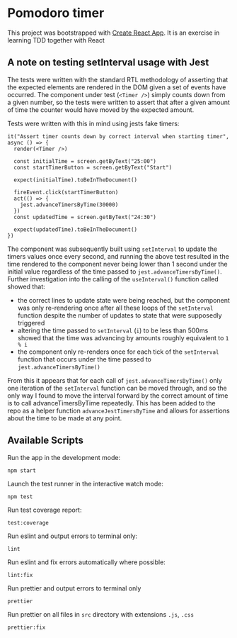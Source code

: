 # Pomodoro timer

This project was bootstrapped with [Create React App](https://github.com/facebook/create-react-app). It is an exercise in learning TDD together with React

## A note on testing setInterval usage with Jest
The tests were written with the standard RTL methodology of asserting that the expected elements are rendered in the DOM given a set of events have occurred. The component under test (`<Timer />`) simply counts down from a given number, so the tests were written to assert that after a given amount of time the counter would have moved by the expected amount.

Tests were written with this in mind using jests fake timers:

```
it("Assert timer counts down by correct interval when starting timer", async () => {
  render(<Timer />)

  const initialTime = screen.getByText("25:00")
  const startTimerButton = screen.getByText("Start")

  expect(initialTime).toBeInTheDocument()

  fireEvent.click(startTimerButton)
  act(() => {
    jest.advanceTimersByTime(30000)
  })
  const updatedTime = screen.getByText("24:30")

  expect(updatedTime).toBeInTheDocument()
})
```

The component was subsequently built using `setInterval` to update the timers values once every second, and running the above test resulted in the time rendered to the component never being lower than 1 second under the initial value regardless of the time passed to `jest.advanceTimersByTime()`. Further investigation into the calling of the `useInterval()` function called showed that:
- the correct lines to update state were being reached, but the component was only re-rendering once after all these loops of the `setInterval` function despite the number of updates to state that were supposedly triggered
- altering the time passed to `setInterval` (`i`) to be less than 500ms showed that the time was advancing by amounts roughly equivalent to `1 % i`
- the component only re-renders once for each tick of the `setInterval` function that occurs under the time passed to `jest.advanceTimersByTime()`


From this it appears that for each call of `jest.advanceTimersByTime()` only one iteration of the `setInterval` function can be moved through, and so the only way I found to move the interval forward by the correct amount of time is to call advanceTimersByTime repeatedly. This has been added to the repo as a helper function `advanceJestTimersByTime` and allows for assertions about the time to be made at any point.


## Available Scripts

Run the app in the development mode:

```
npm start
```

Launch the test runner in the interactive watch mode:

```
npm test
```

Run test coverage report:
```
test:coverage
```

Run eslint and output errors to terminal only:

```
lint
```

Run eslint and fix errors automatically where possible:
```
lint:fix
```

Run prettier and output errors to terminal only
```
prettier
```

Run prettier on all files in `src` directory with extensions `.js`, `.css`

```
prettier:fix
```
